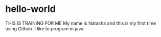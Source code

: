 # hello-world
THIS IS TRAINING FOR ME
My name is Natasha and this is my first time using Github. I like to program in java.
